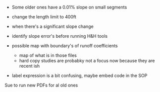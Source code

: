 

* Some older ones have a 0.01% slope on small segments
* change the length limit to 400ft
* when there's a significant slope change
* identify slope error's before running H&H tools
* possible map with boundary's of runoff coefficients
    * map of what is in those files
    * hard copy studies are probabky not a focus now because they are recent ish

* label expression is a bit confusing, maybe embed code in the SOP

Sue to run new PDFs for al old ones
